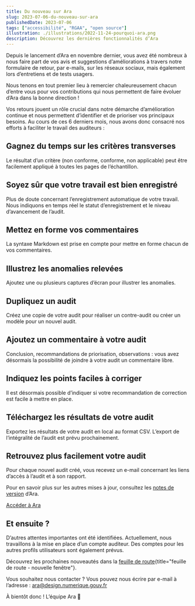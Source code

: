 ```yaml
---
title: Du nouveau sur Ara
slug: 2023-07-06-du-nouveau-sur-ara
publishedDate: 2023-07-06
tags: ["accessibilité", "RGAA", "open source"]
illustration: ./illustrations/2022-11-24-pourquoi-ara.png
description: Découvrez les dernières fonctionnalités d’Ara
---
```


Depuis le lancement d’Ara en novembre dernier, vous avez été nombreux à nous faire part de vos avis et suggestions d’améliorations à travers notre formulaire de retour, par e-mails, sur les réseaux sociaux, mais également lors d’entretiens et de tests usagers. 

Nous tenons en tout premier lieu à remercier chaleureusement chacun d’entre vous pour vos contributions qui nous permettent de faire évoluer d’Ara dans la bonne direction ! 

Vos retours jouent un rôle crucial dans notre démarche d’amélioration continue et nous permettent d’identifier et de prioriser vos principaux besoins. Au cours de ces 6 derniers mois, nous avons donc consacré nos efforts à faciliter le travail des auditeurs : 

<h2 class="fr-mt-4w fr-h3">Gagnez du temps sur les critères transverses</h2> 
Le résultat d’un critère (non conforme, conforme, non applicable) peut être facilement appliqué à toutes les pages de l’échantillon.

<h2 class="fr-mt-4w fr-h3">Soyez sûr que votre travail est bien enregistré</h2> 
Plus de doute concernant l’enregistrement automatique de votre travail. Nous indiquons en temps réel le statut d’enregistrement et le niveau d’avancement de l’audit.

<h2 class="fr-mt-4w fr-h4">Mettez en forme vos commentaires</h2> 
La syntaxe Markdown est prise en compte pour mettre en forme chacun de vos commentaires.

<h2 class="fr-mt-4w fr-h4">Illustrez les anomalies relevées</h2> 
Ajoutez une ou plusieurs captures d’écran pour illustrer les anomalies.

<h2 class="fr-mt-4w fr-h4">Dupliquez un audit</h2> 
Créez une copie de votre audit pour réaliser un contre-audit ou créer un modèle pour un nouvel audit.

<h2 class="fr-mt-4w fr-h4">Ajoutez un commentaire à votre audit</h2> 
Conclusion, recommandations de priorisation, observations : vous avez désormais la possibilité de joindre à votre audit un commentaire libre.

<h2 class="fr-mt-4w fr-h4">Indiquez les points faciles à corriger</h2> 
Il est désormais possible d’indiquer si votre recommandation de correction est facile à mettre en place.

<h2 class="fr-mt-4w fr-h4">Téléchargez les résultats de votre audit</h2> 
Exportez les résultats de votre audit en local au format CSV. L’export de l’intégralité de l’audit est prévu prochainement. 

<h2 class="fr-mt-4w fr-h4">Retrouvez plus facilement votre audit</h2> 
Pour chaque nouvel audit créé, vous recevez un e-mail concernant les liens d’accès à l’audit et à son rapport. 

<p class="fr-mt-4w">Pour en savoir plus sur les autres mises à jour, consultez les <a href="https://ara.numerique.gouv.fr/notes-de-versions" rel="noopener noreferrer" target="_blank"  title="notes de version - nouvelle fenêtre">notes de version</a> d’Ara.</p>


<a class="fr-btn" href="https://ara.numerique.gouv.fr">Accéder à Ara</a>

## Et ensuite ?  

D’autres attentes importantes ont été identifiées. Actuellement, nous travaillons à la mise en place d’un compte auditeur. Des comptes pour les autres profils utilisateurs sont également prévus.

Découvrez les prochaines nouveautés dans la [feuille de route](https://ara.numerique.gouv.fr/feuille-de-route){title="feuille de route - nouvelle fenêtre"}.


Vous souhaitez nous contacter ?
Vous pouvez nous écrire par e-mail à l’adresse : ara@design.numerique.gouv.fr 

À bientôt donc ! L’équipe Ara 🦜
